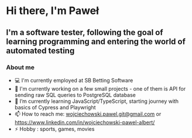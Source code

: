 # Hi there, I'm Paweł

## I'm a software tester, following the goal of learning programming and entering the world of automated testing

### About me 

- 💻 I'm currently employed at SB Betting Software
- 🔭 I'm currently working on a few small projects -  one of them is API for sending raw SQL queries to PostgreSQL database
- 🌱 I’m currently learning JavaScript/TypeScript, starting journey with basics of Cypress and Playwright
- 📫 How to reach me: wojciechowski.pawel.git@gmail.com or https://www.linkedin.com/in/wojciechowski-pawel-albert/
- ⚡ Hobby : sports, games, movies

<!--
**Pawel-Albert/Pawel-Albert** is a ✨ _special_ ✨ repository because its `README.md` (this file) appears on your GitHub profile.

Here are some ideas to get you started:

- 🔭 I’m currently working on ...
- 🌱 I’m currently learning ...
- 👯 I’m looking to collaborate on ...
- 🤔 I’m looking for help with ...
- 💬 Ask me about ...
- 📫 How to reach me: ...

-->
